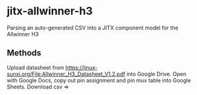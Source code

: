 # jitx-allwinner-h3
Parsing an auto-generated CSV into a JITX component model for the Allwinner H3

## Methods

Upload datasheet from https://linux-sunxi.org/File:Allwinner_H3_Datasheet_V1.2.pdf into Google Drive. Open with Google Docs, copy out pin assignment and pin mux table into Google Sheets. Download csv =>
